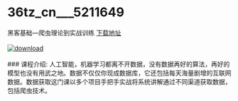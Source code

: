 # 36tz_cn___5211649
黑客基础—爬虫理论到实战训练
[下载地址](http://www.36tz.cn/article/5211649 "下载地址")
<br/></br>[![download](http://36tz.cn/muke_img/2020_03_2-178-300x172.png "下载地址")](http://www.36tz.cn/article/5211649 "下载地址")
<br/></br>### 课程介绍:
人工智能，机器学习都离不开数据，没有数据再好的算法，再好的模型也没有用武之地。数据不仅仅你现成数据库，它还包括每天海量剧增的互联网数据。数据获取这门课以多个项目手把手实战将系统讲解通过不同渠道获取数据，包括爬虫技术。


